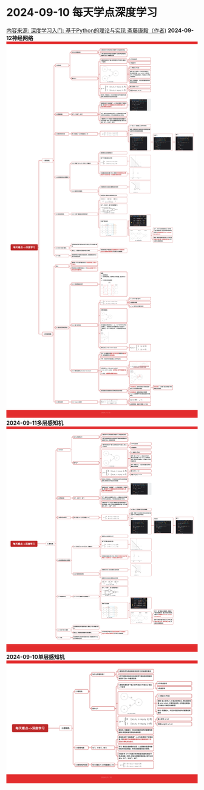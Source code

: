 # 2024-09-10 每天学点深度学习 
[内容来源: 深度学习入门: 基于Python的理论与实现 斋藤康毅（作者)](https://m.ituring.com.cn/book/2863)
**2024-09-12神经网络**
![2024-09-12每天看点-深度学习.png](EveryDay/2024-09-12%E6%AF%8F%E5%A4%A9%E7%9C%8B%E7%82%B9-%E6%B7%B1%E5%BA%A6%E5%AD%A6%E4%B9%A0.png)
**2024-09-11多层感知机** 
![2024-09-11每天看点-深度学习.png](EveryDay/2024-09-11%E6%AF%8F%E5%A4%A9%E7%9C%8B%E7%82%B9-%E6%B7%B1%E5%BA%A6%E5%AD%A6%E4%B9%A0.png)
**2024-09-10单层感知机** 
![2024-09-10每天看点-深度学习.png](EveryDay/2024-09-10%E6%AF%8F%E5%A4%A9%E7%9C%8B%E7%82%B9-%E6%B7%B1%E5%BA%A6%E5%AD%A6%E4%B9%A0.png)